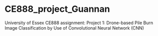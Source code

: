 # CE888_project_Guannan
University of Essex CE888 assignment: Project 1: Drone-based Pile Burn Image Classification by Use of Convolutional Neural Network (CNN)
